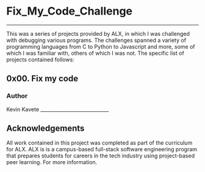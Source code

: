 # Fix_My_Code_Challenge
_________
This was a series of projects provided by ALX, in which I was challenged with debugging various programs. The challenges spanned a variety of programming languages from C to Python to Javascript and more, some of which I was familiar with, others of which I was not. The specific list of projects contained follows:

<h2>0x00. Fix my code</h2>

<h3>Author</h3>
Kevin Kavete <kavetech@gmail.com>
____________________________  
<h2>Acknowledgements</h2>
All work contained in this project was completed as part of the curriculum for ALX. ALX is is a campus-based full-stack software engineering program that prepares students for careers in the tech industry using project-based peer learning. For more information.
